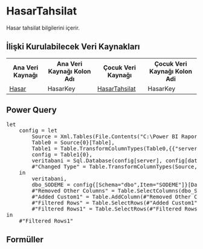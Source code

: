 <h1>HasarTahsilat</h1>
Hasar tahsilat bilgilerini içerir.

<h2>İlişki Kurulabilecek Veri Kaynakları</h2>
<table>
<tr>
<th>Ana Veri Kaynağı</th>
<th>Ana Veri Kaynağı Kolon Adı</th>
<th>Çocuk Veri Kaynağı</th>
<th>Çocuk Veri Kaynağı Kolon Adi</th>
</tr>
<tr>
<td><a href="../VeriKaynaklari/Hasar.md">Hasar</a></td>
<td>HasarKey</td>
<td><a href="../VeriKaynaklari/HasarTahsilat.md">HasarTahsilat</a></td>
<td>HasarKey</td>
</tr>
</table>


<h2>Power Query</h2>
<pre>
let
    config = let
        Source = Xml.Tables(File.Contents("C:\Power BI Raporlar\config.xml")),
        Table0 = Source{0}[Table],
        Table1 = Table.TransformColumnTypes(Table0,{{"server", type text}, {"database", type text}}),
        config = Table1{0},
        veritabani = Sql.Database(config[server], config[database]),
        #"Changed Type" = Table.TransformColumnTypes(Source,{{"server", type text}, {"database", type text}})
    in
        veritabani,
        dbo_SODEME = config{[Schema="dbo",Item="SODEME"]}[Data],
        #"Removed Other Columns" = Table.SelectColumns(dbo_SODEME,{"OACENTA", "OKOD", "OILKODU", "ODOSYA_NO", "OTARIH", "OKODU", "OMIKTARI", "ODURUM", "ODURUM2", "FOHASNO"}),
        #"Added Custom1" = Table.AddColumn(#"Removed Other Columns", "HasarKey", each [OKOD]&"_"&[OILKODU]&"_"&[ODOSYA_NO]&"_"&[FOHASNO]),
        #"Filtered Rows" = Table.SelectRows(#"Added Custom1", each ([ODURUM] = "O")),
        #"Filtered Rows1" = Table.SelectRows(#"Filtered Rows", each Text.StartsWith([OKODU], "9"))
in
    #"Filtered Rows1"
</pre>

<h2>Formüller</h2>

